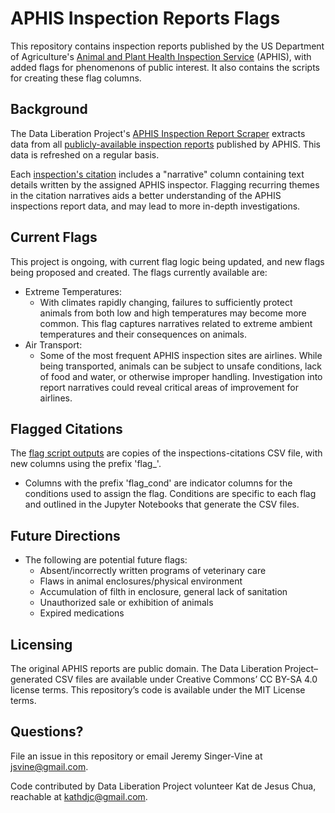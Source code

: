 # APHIS Inspection Reports Flags
This repository contains inspection reports published by the US Department of Agriculture's [Animal and Plant Health Inspection Service](https://www.aphis.usda.gov/aphis/home/) (APHIS), with added flags for phenomenons of public interest. It also contains the scripts for creating these flag columns. 

## Background
The Data Liberation Project's [APHIS Inspection Report Scraper](https://github.com/data-liberation-project/aphis-inspection-reports) extracts data from all [publicly-available inspection reports](https://efile.aphis.usda.gov/PublicSearchTool/s/inspection-reports) published by APHIS. This data is refreshed on a regular basis. 

Each [inspection's citation]([url](https://github.com/data-liberation-project/aphis-inspection-reports/blob/main/data/combined/inspections-citations.csv)) includes a "narrative" column containing text details written by the assigned APHIS inspector. Flagging recurring themes in the citation narratives aids a better understanding of the APHIS inspections report data, and may lead to more in-depth investigations. 

## Current Flags
This project is ongoing, with current flag logic being updated, and new flags being proposed and created. The flags currently available are: 
 * Extreme Temperatures:
   * With climates rapidly changing, failures to sufficiently protect animals from both low and high temperatures may become more common. This flag captures narratives related to extreme ambient temperatures and their consequences on animals.
 * Air Transport:
   * Some of the most frequent APHIS inspection sites are airlines. While being transported, animals can be subject to unsafe conditions, lack of food and water, or otherwise improper handling. Investigation into report narratives could reveal critical areas of improvement for airlines.

## Flagged Citations 
The [flag script outputs]([url](https://github.com/kat-djc/aphis-inspection-reports-flags/tree/main/flagged_citations)) are copies of the inspections-citations CSV file, with new columns using the prefix 'flag_'. 
  * Columns with the prefix 'flag_cond' are indicator columns for the conditions used to assign the flag. Conditions are specific to each flag and outlined in the Jupyter Notebooks that generate the CSV files.
  
## Future Directions
* The following are potential future flags:
    * Absent/incorrectly written programs of veterinary care
    * Flaws in animal enclosures/physical environment
    * Accumulation of filth in enclosure, general lack of sanitation
    * Unauthorized sale or exhibition of animals
    * Expired medications
      
## Licensing 
The original APHIS reports are public domain. The Data Liberation Project–generated CSV files are available under Creative Commons’ CC BY-SA 4.0 license terms. This repository’s code is available under the MIT License terms.

## Questions?
File an issue in this repository or email Jeremy Singer-Vine at jsvine@gmail.com.

Code contributed by Data Liberation Project volunteer Kat de Jesus Chua, reachable at kathdjc@gmail.com.
